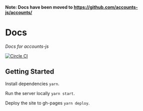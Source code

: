 **Note: Docs have been moved to https://github.com/accounts-js/accounts/**

# Docs

_Docs for accounts-js_

[![Circle CI](https://circleci.com/gh/accounts-js/docs.svg?style=shield)](https://circleci.com/gh/accounts-js/docs)

## Getting Started

Install dependencies `yarn`.

Run the server locally `yarn start`.

Deploy the site to gh-pages `yarn deploy`.
